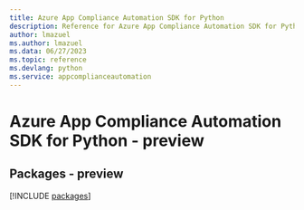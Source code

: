 ```yaml
---
title: Azure App Compliance Automation SDK for Python
description: Reference for Azure App Compliance Automation SDK for Python
author: lmazuel
ms.author: lmazuel
ms.data: 06/27/2023
ms.topic: reference
ms.devlang: python
ms.service: appcomplianceautomation
---
```

# Azure App Compliance Automation SDK for Python - preview
## Packages - preview
[!INCLUDE [packages](app-compliance-automation-index.md)]